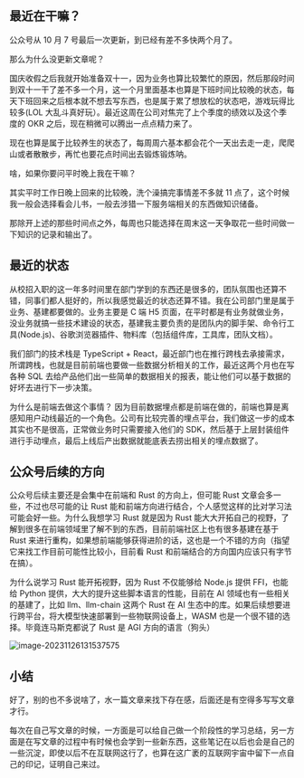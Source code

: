 ## 最近在干嘛？

公众号从 10 月 7 号最后一次更新，到已经有差不多快两个月了。

那么为什么没更新文章呢？

国庆收假之后我就开始准备双十一，因为业务也算比较繁忙的原因，然后那段时间到双十一干了差不多一个月，这一个月里面基本也算是下班时间比较晚的状态，每天下班回来之后根本就不想去写东西，也是属于累了想放松的状态吧，游戏玩得比较多(LOL 大乱斗真好玩）。最近这周在公司对焦完了上个季度的绩效以及这个季度的 OKR 之后，现在稍微可以腾出一点点精力来了。

现在也算是属于比较养生的状态了，每周周六基本都会花个一天出去走一走，爬爬山或者散散步，再忙也要花点时间出去锻炼锻炼呐。

啥，如果你要问平时晚上我在干嘛？

其实平时工作日晚上回来的比较晚，洗个澡搞完事情差不多就 11 点了，这个时候我一般会选择看会儿书，一般去涉猎一下服务端相关的东西做知识储备。

那除开上述的那些时间点之外，每周也只能选择在周末这一天争取花一些时间做一下知识的记录和输出了。

## 最近的状态

从校招入职的这一年多时间里在部门学到的东西还是很多的，团队氛围也还算不错，同事们都人挺好的，所以我感觉最近的状态还算不错。我在公司部门里是属于业务、基建都要做的。业务主要是 C 端 H5 页面，在平时都是有业务就做业务，没业务就搞一些技术建设的状态，基建我主要负责的是团队内的脚手架、命令行工具(Node.js)、谷歌浏览器插件、物料库（包括组件库，工具库，团队文档）。

我们部门的技术栈是 TypeScript + React，最近部门也在推行跨栈去承接需求，所谓跨栈，也就是目前前端也要做一些数据分析相关的工作，最近这两个月也在写各种 SQL 去给产品他们出一些简单的数据相关的报表，能让他们可以基于数据的好坏去进行下一步决策。

为什么是前端去做这个事情？ 因为目前数据埋点都是前端在做的，前端也算是离感知用户动线最近的一个角色。公司有比较完善的埋点平台，我们做这一步的成本其实也不是很高，正常做业务时只需要接入他们的 SDK，然后基于上层封装组件进行手动埋点，最后上线后产出数据就能底表去捞出相关的埋点数据了。

## 公众号后续的方向

公众号后续主要还是会集中在前端和 Rust 的方向上，但可能 Rust 文章会多一些，不过也尽可能的让 Rust 能和前端方向进行结合，个人感觉这样的比对学习法可能会好一些。为什么我想学习 Rust 就是因为 Rust 能大大开拓自己的视野，了解到很多在前端领域里了解不到的东西，目前前端社区上也有很多基建在基于 Rust 来进行重构，如果想前端能够获得进阶的话，这也是一个不错的方向（指望它来找工作目前可能性比较小，目前看 Rust 和前端结合的方向国内应该只有字节在搞）。

为什么说学习 Rust 能开拓视野，因为 Rust 不仅能够给 Node.js 提供 FFI，也能给 Python 提供，大大的提升这些脚本语言的性能，目前在 AI 领域也有一些相关的基建了，比如 llm、llm-chain 这两个 Rust 在 AI 生态中的库。如果后续想要进行跨平台，将大模型快速部署到一些物联网设备上，WASM 也是一个很不错的选择。毕竟连马斯克都说了 Rust 是 AGI 方向的语言（狗头）

![image-20231126131537575](https://cdn.jsdelivr.net/gh/PuffMeow/PictureSave/doc/image-20231126131537575.png)

## 小结

好了，别的也不多说啥了，水一篇文章来找下存在感，后面还是有空得多写写文章才行。

每次在自己写文章的时候，一方面是可以给自己做一个阶段性的学习总结，另一方面是在写文章的过程中有时候也会学到一些新东西，这些笔记在以后也会是自己的一些沉淀，即使以后不在互联网这行了，也算在这广袤的互联网宇宙中留下一点自己的印记，证明自己来过。
